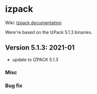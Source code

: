 # izpack
Wiki: <a href="https://izpack.atlassian.net/wiki/spaces/IZPACK/pages/491528/IzPack+5"> Izpack documentation </a><br/>


Were're based on the IzPack 5.1.3 binaries.


## Version 5.1.3: 2021-01

- update to IZPACK 5.1.3

### Misc


### Bug fix


<br/>
